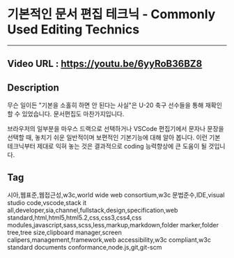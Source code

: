 # 기본적인 문서 편집 테크닉 - Commonly Used Editing Technics
---
## Video URL : https://youtu.be/6yyRoB36BZ8

## Description
무슨 일이든 "기본을 소홀히 하면 안 된다는 사실"은 U-20 축구 선수들을 통해 재확인할 수 있었습니다. 문서편집도 마찬가지입니다.

브라우저의 일부분을 마우스 드랙으로 선택하거나 VSCode 편집기에서 문자나 문장을 선택할 때, 놓치기 쉬운 일반적이며 보편적인 기본기능에 대해 알아 봅니다. 이런 기본 테크닉부터 제대로 익혀 놓는 것은 결과적으로 coding 능력향상에 큰 도움이 될 것입니다.

## Tag
시아,웹표준,웹접근성,w3c,world wide web consortium,w3c 문법준수,IDE,visual studio code,vscode,stack it all,developer,sia,channel,fullstack,design,specification,web standard,html,html5,html5.2,css,css3,css4,css modules,javascript,sass,scss,less,markup,markdown,folder marker,folder tree,tree size,clipboard manager,screen calipers,management,framework,web accessibility,w3c compliant,w3c standard documents conformance,node.js,git,git-scm